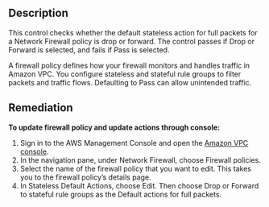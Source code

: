 ## Description

This control checks whether the default stateless action for full packets for a Network Firewall policy is drop or forward. The control passes if Drop or Forward is selected, and fails if Pass is selected.

A firewall policy defines how your firewall monitors and handles traffic in Amazon VPC. You configure stateless and stateful rule groups to filter packets and traffic flows. Defaulting to Pass can allow unintended traffic.

## Remediation

**To update firewall policy and update actions through console:**

1. Sign in to the AWS Management Console and open the [Amazon VPC console](https://console.aws.amazon.com/vpc/).
2. In the navigation pane, under Network Firewall, choose Firewall policies.
3. Select the name of the firewall policy that you want to edit. This takes you to the firewall policy’s details page.
4. In Stateless Default Actions, choose Edit. Then choose Drop or Forward to stateful rule groups as the Default actions for full packets.
